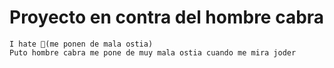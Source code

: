 # Proyecto en contra del hombre cabra
    I hate 🐐(me ponen de mala ostia)
    Puto hombre cabra me pone de muy mala ostia cuando me mira joder


